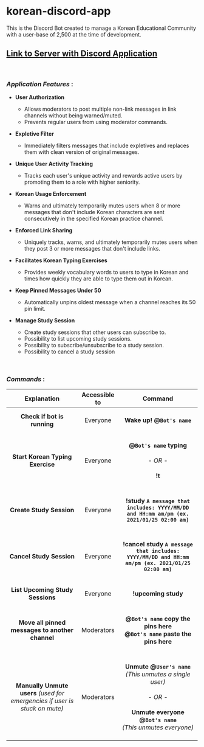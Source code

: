 # korean-discord-app
 This is the Discord Bot created to manage a Korean Educational Community with a user-base of 2,500 at the time of development.

## [Link to Server with Discord Application](https://discord.gg/my25Bkqjz2)
<br>

### ***Application Features*** :
- **User Authorization**
  - Allows moderators to post multiple non-link messages in link channels without being warned/muted.
  - Prevents regular users from using moderator commands.

- **Expletive Filter**
  - Immediately filters messages that include expletives and replaces them with clean version of original messages.

- **Unique User Activity Tracking**
  - Tracks each user's unique activity and rewards active users by promoting them to a role with higher seniority.

- **Korean Usage Enforcement**
  - Warns and ultimately temporarily mutes users when 8 or more messages that don't include Korean characters are sent consecutively in the specified Korean practice channel.

- **Enforced Link Sharing**
  - Uniquely tracks, warns, and ultimately temporarily mutes users when they post 3 or more messages that don't include links.

- **Facilitates Korean Typing Exercises**
  - Provides weekly vocabulary words to users to type in Korean and times how quickly they are able to type them out in Korean.

- **Keep Pinned Messages Under 50**
  - Automatically unpins oldest message when a channel reaches its 50 pin limit.

- **Manage Study Session**
  - Create study sessions that other users can subscribe to.
  - Possibility to list upcoming study sessions.
  - Possibility to subscribe/unsubscribe to a study session.
  - Possibility to cancel a study session
<br>

### ***Commands*** :

| Explanation|  Accessible to  | Command |
| :---:         |     :---:      |          :---: |
| **Check if bot is running** |  Everyone  | <br>**Wake up! @`Bot's name`** <br><br> |
| **Start Korean Typing Exercise** |  Everyone  | <br>**@`Bot's name` typing<br><br>***- OR -***<br><br>!t**<br><br> |
| **Create Study Session** |  Everyone  | <br>**!study `A message that includes: YYYY/MM/DD and HH:mm am/pm (ex. 2021/01/25 02:00 am)`**<br><br> |
| **Cancel Study Session** |  Everyone  | <br>**!cancel study `A message that includes: YYYY/MM/DD and HH:mm am/pm (ex. 2021/01/25 02:00 am)`**<br><br> |
| **List Upcoming Study Sessions** |  Everyone  | <br>**!upcoming study**<br><br> |
| **Move all pinned messages to another channel**|  Moderators   | <br> **@`Bot's name` copy the pins here<br>@`Bot's name` paste the pins here** <br><br>  |
| **Manually Unmute users** *(used for emergencies if user is stuck on mute)* |  Moderators  | <br>**Unmute @`User's name`<br>***(This unmutes a single user)***<br><br>***- OR -***<br><br>Unmute everyone @`Bot's name`<br>** *(This unmutes everyone)*<br><br>|
